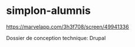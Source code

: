 # simplon-alumnis

https://marvelapp.com/3h3f708/screen/49941336

Dossier de conception technique: Drupal
